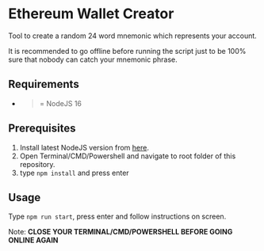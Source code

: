 # Ethereum Wallet Creator

Tool to create a random 24 word mnemonic which represents your account.

It is recommended to go offline before running the script just to be 100% sure that nobody can catch your mnemonic phrase.

## Requirements

* >= NodeJS 16

## Prerequisites

1. Install latest NodeJS version from [here](https://nodejs.org/en/download/).
2. Open Terminal/CMD/Powershell and navigate to root folder of this repository.
3. type `npm install` and press enter

## Usage

Type `npm run start`, press enter and follow instructions on screen.

Note: **CLOSE YOUR TERMINAL/CMD/POWERSHELL BEFORE GOING ONLINE AGAIN**
